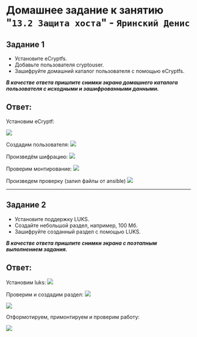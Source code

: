 # Домашнее задание к занятию "`13.2 Защита хоста`" - `Яринский Денис`

## Задание 1

- Установите eCryptfs.
- Добавьте пользователя cryptouser.
- Зашифруйте домашний каталог пользователя с помощью eCryptfs.

***В качестве ответа пришлите снимки экрана домашнего каталога пользователя с исходными и зашифрованными данными.***

## Ответ: 

Установим eCryptf:

![](img/1.png)

Создадим пользователя:
![](img/2.png)

Произведём шифрацию:
![](img/3.png)

Проверим монтирование:
![](img/4.png)

Произведем проверку (залил файлы от ansible)
![](img/5-Prov.png)


---

## Задание 2

- Установите поддержку LUKS.
- Создайте небольшой раздел, например, 100 Мб.
- Зашифруйте созданный раздел с помощью LUKS.

***В качестве ответа пришлите снимки экрана с поэтапным выполнением задания.***

## Ответ:

Установим luks:
![](img/6.png)

Проверим и создадим раздел:
![](img/7.png)

![](img/8.png)

Отформотируем, примонтируем и проверим работу:

![](img/9.png)

